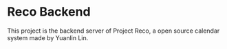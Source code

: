 # Reco Backend

This project is the backend server of Project Reco, a open source calendar system made by Yuanlin Lin.
